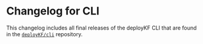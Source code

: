 # Changelog for CLI

This changelog includes all final releases of the deployKF CLI that are found in the [`deployKF/cli`](https://github.com/deployKF/cli) repository.
